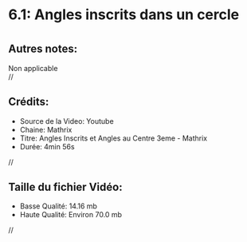 
6.1: Angles inscrits dans un cercle 
====================================

# 

## Autres notes:


Non applicable  
//
## **Crédits:**

- Source de la Video: Youtube
- Chaine: Mathrix
- Titre: Angles Inscrits et Angles au Centre 3eme - Mathrix
- Durée: 4min 56s
  
//
## Taille du fichier Vidéo:

- Basse Qualité: 14.16 mb
- Haute Qualité: Environ 70.0 mb
  
//